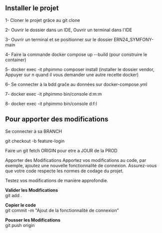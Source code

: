 <h2>Installer le projet</h2>

<p>1- Cloner le projet grâce au git clone </p>
<p></p>2- Ouvrir le dossier dans un IDE, Ouvrir un terminal dans l'IDE</p>
<p>3- Ouvrir un terminal et se positionner sur le dossier ERN24_SYMFONY-main</p>
<p>4- Faire la commande docker compose up --build (pour construire le container)</p>
<p>5- docker exec -it phpimmo composer install (installer le dossier vendor, Appuyer sur n quand il vous demander une autre recette docker)</p>
<p>6- Se connecter à la bdd graĉe au données sur docker-compose.yml </p>
<p>7- docker exec -it phpimmo bin/console d:m:m</p>
<p></p>8- docker exec -it phpimmo bin/console d:f:l </p>


<h2> Pour apporter des modifications</h2>

Se connecter à sa BRANCH

git checkout -b feature-login

Faire un git fetch ORIGIN pour etre a JOUR de la PROD 

Apporter des Modifications
Apportez vos modifications au code, par exemple, ajoutez une nouvelle fonctionnalité de connexion.
Assurez-vous que votre code respecte les normes de codage du projet.

Testez vos modifications de manière approfondie.

<b>Valider les Modifications</b><br>
git add .

<b>Copier le code</b><br>
git commit -m "Ajout de la fonctionnalité de connexion"

<b>Pousser les Modifications</b><br>
git push origin 


